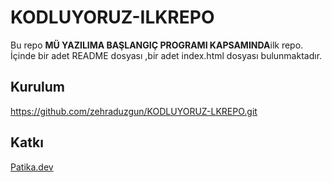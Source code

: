 # KODLUYORUZ-ILKREPO

Bu repo **MÜ  YAZILIMA BAŞLANGIÇ PROGRAMI KAPSAMINDA**ilk repo. İçinde bir adet README dosyası ,bir adet index.html dosyası bulunmaktadır.

## Kurulum

https://github.com/zehraduzgun/KODLUYORUZ-LKREPO.git

## Katkı

[Patika.dev](https://global-uploads.webflow.com/6097e0eca1e87557da031fef/609859a191abe5d64b17fed3_Patika%20logo.png)
